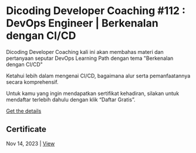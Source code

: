 # Dicoding Developer Coaching #112 : DevOps Engineer | Berkenalan dengan CI/CD
Dicoding Developer Coaching kali ini akan membahas materi dan pertanyaan seputar DevOps Learning Path dengan tema "Berkenalan dengan CI/CD"

Ketahui lebih dalam mengenai CI/CD, bagaimana alur serta pemanfaatannya secara komprehensif.

Untuk kamu yang ingin mendapatkan sertifikat kehadiran, silakan untuk mendaftar terlebih dahulu dengan klik “Daftar Gratis”.

[Get the details](https://www.dicoding.com/events/6933)

## Certificate
Nov 14, 2023 | [View](certificate/certificate.pdf)
